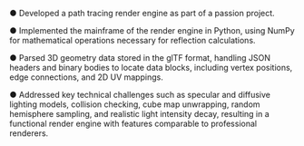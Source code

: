 ● Developed a path tracing render engine as part of a passion project.


● Implemented the mainframe of the render engine in Python, using NumPy for mathematical operations necessary for reflection calculations.

  
● Parsed 3D geometry data stored in the glTF format, handling JSON headers and binary bodies to locate data blocks, including vertex positions,
edge connections, and 2D UV mappings.

  
● Addressed key technical challenges such as specular and diffusive lighting models, collision checking, cube map unwrapping, random
hemisphere sampling, and realistic light intensity decay, resulting in a functional render engine with features comparable to professional renderers.
